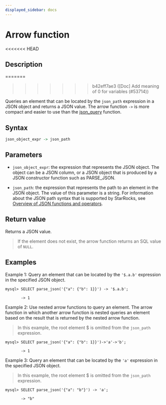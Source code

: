 ```yaml
---
displayed_sidebar: docs
---
```


# Arrow function

<<<<<<< HEAD
## Description
=======

>>>>>>> b42eff7ae3 ([Doc] Add meaning of 0 for variables (#53714))

Queries an element that can be located by the `json_path` expression in a JSON object and returns a JSON value. The arrow function `->` is more compact and easier to use than the [json_query](json_query.md) function.

## Syntax

```Haskell
json_object_expr -> json_path
```

## Parameters

- `json_object_expr`: the expression that represents the JSON object. The object can be a JSON column, or a JSON object that is produced by a JSON constructor function such as PARSE_JSON.

- `json_path`: the expression that represents the path to an element in the JSON object. The value of this parameter is a string. For information about the JSON path syntax that is supported by StarRocks, see [Overview of JSON functions and operators](../overview-of-json-functions-and-operators.md).

## Return value

Returns a JSON value.

> If the element does not exist, the arrow function returns an SQL value of `NULL`.

## Examples

Example 1: Query an element that can be located by the `'$.a.b'` expression in the specified JSON object.

```plaintext
mysql> SELECT parse_json('{"a": {"b": 1}}') -> '$.a.b';

       -> 1
```

Example 2: Use nested arrow functions to query an element. The arrow function in which another arrow function is nested queries an element based on the result that is returned by the nested arrow function.

> In this example, the root element $ is omitted from the `json_path` expression.

```plaintext
mysql> SELECT parse_json('{"a": {"b": 1}}')->'a'->'b';

       -> 1
```

Example 3: Query an element that can be located by the `'a'` expression in the specified JSON object.

> In this example, the root element $ is omitted from the `json_path` expression.

```plaintext
mysql> SELECT parse_json('{"a": "b"}') -> 'a';

       -> "b"
```
